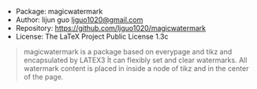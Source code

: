 - Package: magicwatermark
- Author: lijun guo <ljguo1020@gmail.com>
- Repository: https://github.com/ljguo1020/magicwatermark
- License: The LaTeX Project Public License 1.3c

> magicwatermark is a package based on everypage and tikz and encapsulated by LATEX3 İt can
> flexibly set and clear watermarks. All watermark content is placed in inside a node of tikz and
> in the center of the page.

